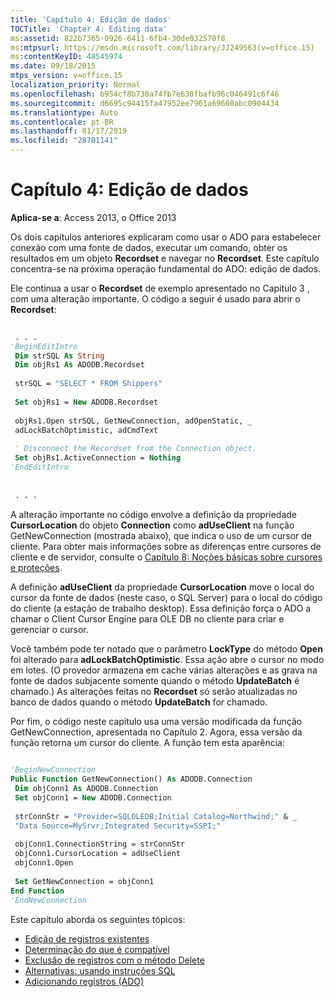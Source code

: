 ```yaml
---
title: 'Capítulo 4: Edição de dados'
TOCTitle: 'Chapter 4: Editing data'
ms:assetid: 822b7365-0926-6411-6fb4-30de032570f8
ms:mtpsurl: https://msdn.microsoft.com/library/JJ249563(v=office.15)
ms:contentKeyID: 48545974
ms.date: 09/18/2015
mtps_version: v=office.15
localization_priority: Normal
ms.openlocfilehash: b954cf8b730a74fb7e630fbafb96c046491c6f46
ms.sourcegitcommit: d6695c94415fa47952ee7961a69660abc0904434
ms.translationtype: Auto
ms.contentlocale: pt-BR
ms.lasthandoff: 01/17/2019
ms.locfileid: "28701141"
---
```

# <a name="chapter-4-editing-data"></a>Capítulo 4: Edição de dados

**Aplica-se a**: Access 2013, o Office 2013

Os dois capítulos anteriores explicaram como usar o ADO para estabelecer conexão com uma fonte de dados, executar um comando, obter os resultados em um objeto **Recordset** e navegar no **Recordset**. Este capítulo concentra-se na próxima operação fundamental do ADO: edição de dados.

Ele continua a usar o **Recordset** de exemplo apresentado no Capítulo 3 , com uma alteração importante. O código a seguir é usado para abrir o **Recordset**:

```vb 
 
 . . . 
'BeginEditIntro 
 Dim strSQL As String 
 Dim objRs1 As ADODB.Recordset 
 
 strSQL = "SELECT * FROM Shippers" 
 
 Set objRs1 = New ADODB.Recordset 
 
 objRs1.Open strSQL, GetNewConnection, adOpenStatic, _ 
 adLockBatchOptimistic, adCmdText 
 
 ' Disconnect the Recordset from the Connection object. 
 Set objRs1.ActiveConnection = Nothing 
'EndEditIntro 
 
 
 . . . 
```

A alteração importante no código envolve a definição da propriedade **CursorLocation** do objeto **Connection** como **adUseClient** na função GetNewConnection (mostrada abaixo), que indica o uso de um cursor de cliente. Para obter mais informações sobre as diferenças entre cursores de cliente e de servidor, consulte o [Capítulo 8: Noções básicas sobre cursores e proteções](chapter-8-understanding-cursors-and-locks.md).

A definição **adUseClient** da propriedade **CursorLocation** move o local do cursor da fonte de dados (neste caso, o SQL Server) para o local do código do cliente (a estação de trabalho desktop). Essa definição força o ADO a chamar o Client Cursor Engine para OLE DB no cliente para criar e gerenciar o cursor.

Você também pode ter notado que o parâmetro **LockType** do método **Open** foi alterado para **adLockBatchOptimistic**. Essa ação abre o cursor no modo em lotes. (O provedor armazena em cache várias alterações e as grava na fonte de dados subjacente somente quando o método **UpdateBatch** é chamado.) As alterações feitas no **Recordset** só serão atualizadas no banco de dados quando o método **UpdateBatch** for chamado.

Por fim, o código neste capítulo usa uma versão modificada da função GetNewConnection, apresentada no Capítulo 2. Agora, essa versão da função retorna um cursor do cliente. A função tem esta aparência:

```vb 
 
'BeginNewConnection 
Public Function GetNewConnection() As ADODB.Connection 
 Dim objConn1 As ADODB.Connection 
 Set objConn1 = New ADODB.Connection 
 
 strConnStr = "Provider=SQLOLEDB;Initial Catalog=Northwind;" & _ 
 "Data Source=MySrvr;Integrated Security=SSPI;" 
 
 objConn1.ConnectionString = strConnStr 
 objConn1.CursorLocation = adUseClient 
 objConn1.Open 
 
 Set GetNewConnection = objConn1 
End Function 
'EndNewConnection 
```

Este capítulo aborda os seguintes tópicos:

- [Edição de registros existentes](editing-existing-records.md)
- [Determinação do que é compatível](determining-what-is-supported.md)
- [Exclusão de registros com o método Delete](deleting-records-using-the-delete-method.md)
- [Alternativas: usando instruções SQL](alternatives-using-sql-statements.md)
- [Adicionando registros (ADO)](adding-records.md)
